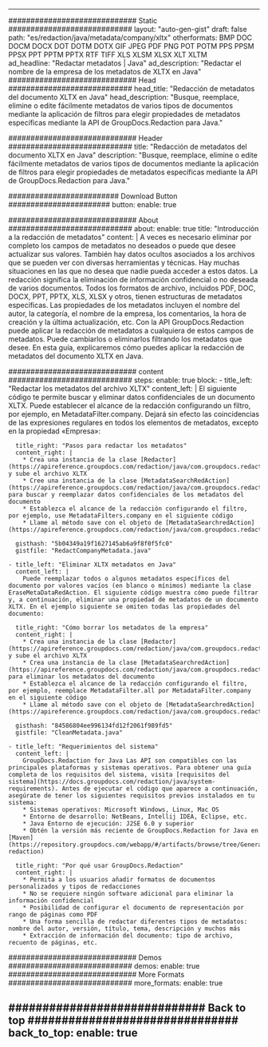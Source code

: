 
---
############################# Static ############################
layout: "auto-gen-gist" 
draft: false
path: "es/redaction/java/metadata/company/xltx"
otherformats: BMP DOC DOCM DOCX DOT DOTM DOTX GIF JPEG PDF PNG POT POTM PPS PPSM PPSX PPT PPTM PPTX RTF TIFF XLS XLSM XLSX XLT XLTM  
ad_headline: "Redactar metadatos | Java"
ad_description: "Redactar el nombre de la empresa de los metadatos de XLTX en Java"
############################# Head ############################
head_title: "Redacción de metadatos del documento XLTX en Java"
head_description: "Busque, reemplace, elimine o edite fácilmente metadatos de varios tipos de documentos mediante la aplicación de filtros para elegir propiedades de metadatos específicas mediante la API de GroupDocs.Redaction para Java."

############################# Header ############################
title: "Redacción de metadatos del documento XLTX en Java"
description: "Busque, reemplace, elimine o edite fácilmente metadatos de varios tipos de documentos mediante la aplicación de filtros para elegir propiedades de metadatos específicas mediante la API de GroupDocs.Redaction para Java."

######################### Download Button #######################
button:
    enable: true

############################# About ############################
about:
    enable: true
    title: "Introducción a la redacción de metadatos"
    content: |
        A veces es necesario eliminar por completo los campos de metadatos no deseados o puede que desee actualizar sus valores. También hay datos ocultos asociados a los archivos que se pueden ver con diversas herramientas y técnicas. Hay muchas situaciones en las que no desea que nadie pueda acceder a estos datos. La redacción significa la eliminación de información confidencial o no deseada de varios documentos. Todos los formatos de archivo, incluidos PDF, DOC, DOCX, PPT, PPTX, XLS, XLSX y otros, tienen estructuras de metadatos específicas. Las propiedades de los metadatos incluyen el nombre del autor, la categoría, el nombre de la empresa, los comentarios, la hora de creación y la última actualización, etc. Con la API GroupDocs.Redaction puede aplicar la redacción de metadatos a cualquiera de estos campos de metadatos. Puede cambiarlos o eliminarlos filtrando los metadatos que desee. En esta guía, explicaremos cómo puedes aplicar la redacción de metadatos del documento XLTX en Java.

############################# content ############################
steps:
    enable: true
    block:
    - title_left: "Redactar los metadatos del archivo XLTX"
      content_left: |
        El siguiente código te permite buscar y eliminar datos confidenciales de un documento XLTX. Puede establecer el alcance de la redacción configurando un filtro, por ejemplo, en MetadataFilter.company. Dejará sin efecto las coincidencias de las expresiones regulares en todos los elementos de metadatos, excepto en la propiedad «Empresa»: 

      title_right: "Pasos para redactar los metadatos"
      content_right: |
        * Crea una instancia de la clase [Redactor](https://apireference.groupdocs.com/redaction/java/com.groupdocs.redaction/Redactor) y sube el archivo XLTX
        * Cree una instancia de la clase [MetadataSearchRedAction](https://apireference.groupdocs.com/redaction/java/com.groupdocs.redaction.redactions/MetadataSearchRedaction) para buscar y reemplazar datos confidenciales de los metadatos del documento
        * Establezca el alcance de la redacción configurando el filtro, por ejemplo, use MetadataFilters.company en el siguiente código
        * Llame al método save con el objeto de [MetadataSearchredAction](https://apireference.groupdocs.com/redaction/java/com.groupdocs.redaction.redactions/MetadataSearchRedaction) 

      gisthash: "5b04349a19f1627145ab6a9f8f0f5fc0"
      gistfile: "RedactCompanyMetadata.java"
      
    - title_left: "Eliminar XLTX metadatos en Java"
      content_left: |
        Puede reemplazar todos o algunos metadatos específicos del documento por valores vacíos (en blanco o mínimos) mediante la clase EraseMetaDataRedAction. El siguiente código muestra cómo puede filtrar y, a continuación, eliminar una propiedad de metadatos de un documento XLTX. En el ejemplo siguiente se omiten todas las propiedades del documento: 
        
      title_right: "Cómo borrar los metadatos de la empresa"
      content_right: |
        * Crea una instancia de la clase [Redactor](https://apireference.groupdocs.com/redaction/java/com.groupdocs.redaction/Redactor) y sube el archivo XLTX
        * Crea una instancia de la clase [MetadataSearchredAction](https://apireference.groupdocs.com/redaction/java/com.groupdocs.redaction.redactions/MetadataSearchRedaction) para eliminar los metadatos del documento
        * Establezca el alcance de la redacción configurando el filtro, por ejemplo, reemplace MetadataFilter.all por MetadataFilter.company en el siguiente código
        * Llame al método save con el objeto de [MetadataSearchredAction](https://apireference.groupdocs.com/redaction/java/com.groupdocs.redaction.redactions/MetadataSearchRedaction) 
        
      gisthash: "84586804ee996134fd12f2061f989fd5"
      gistfile: "CleanMetadata.java"

    - title_left: "Requerimientos del sistema"
      content_left: |
        GroupDocs.Redaction for Java Las API son compatibles con las principales plataformas y sistemas operativos. Para obtener una guía completa de los requisitos del sistema, visita [requisitos del sistema](https://docs.groupdocs.com/redaction/java/system-requirements). Antes de ejecutar el código que aparece a continuación, asegúrate de tener los siguientes requisitos previos instalados en tu sistema:
        * Sistemas operativos: Microsoft Windows, Linux, Mac OS
        * Entorno de desarrollo: NetBeans, Intellij IDEA, Eclipse, etc.
        * Java Entorno de ejecución: J2SE 6.0 y superior
        * Obtén la versión más reciente de GroupDocs.Redaction for Java en [Maven](https://repository.groupdocs.com/webapp/#/artifacts/browse/tree/General/repo/com/groupdocs/groupdocs-redaction)
        
      title_right: "Por qué usar GroupDocs.Redaction"
      content_right: |
        * Permita a los usuarios añadir formatos de documentos personalizados y tipos de redacciones
        * No se requiere ningún software adicional para eliminar la información confidencial
        * Posibilidad de configurar el documento de representación por rango de páginas como PDF
        * Una forma sencilla de redactar diferentes tipos de metadatos: nombre del autor, versión, título, tema, descripción y muchos más
        * Extracción de información del documento: tipo de archivo, recuento de páginas, etc.
        

############################# Demos ############################
demos:
    enable: true
############################# More Formats ############################
more_formats:
    enable: true

############################# Back to top ###############################
back_to_top:
    enable: true
---